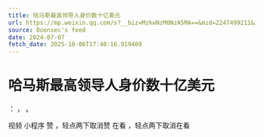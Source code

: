 ```yaml
---
title: 哈马斯最高领导人身价数十亿美元
url: https://mp.weixin.qq.com/s?__biz=MzkwNzM0NzA5MA==&mid=2247499211&idx=1&sn=b9f7f34ca4aacdf59f0efc60f902c3dd
source: Doonsec's feed
date: 2024-07-07
fetch_date: 2025-10-06T17:40:16.919409
---
```


# 哈马斯最高领导人身价数十亿美元

：
，
。

视频
小程序
赞
，轻点两下取消赞
在看
，轻点两下取消在看